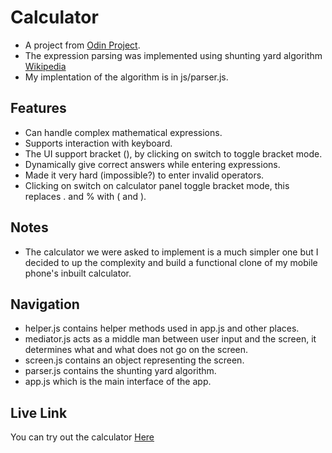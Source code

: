 # Calculator
- A project from [Odin Project](https://www.theodinproject.com).
- The expression parsing was implemented using shunting yard algorithm [Wikipedia](https://wiki.com)
- My implentation of the algorithm is in js/parser.js.

## Features
- Can handle complex mathematical expressions.
- Supports interaction with keyboard.
- The UI support bracket (), by clicking on switch to toggle bracket mode.
- Dynamically give correct answers while entering expressions.
- Made it very hard (impossible?) to enter invalid operators.
- Clicking on switch on calculator panel toggle bracket mode, this replaces . and % with ( and ).

## Notes
- The calculator we were asked to implement is a much simpler one but I decided to up the complexity and build a functional clone of my mobile phone's inbuilt calculator.

## Navigation
- helper.js contains helper methods used in app.js and other places.
- mediator.js acts as a middle man between user input and the screen, it determines what and what does not go on the screen.
- screen.js contains an object representing the screen.
- parser.js contains the shunting yard algorithm.
- app.js which is the main interface of the app.

## Live Link
You can try out the calculator [Here](https://samswag01.github.io/calculator/)
